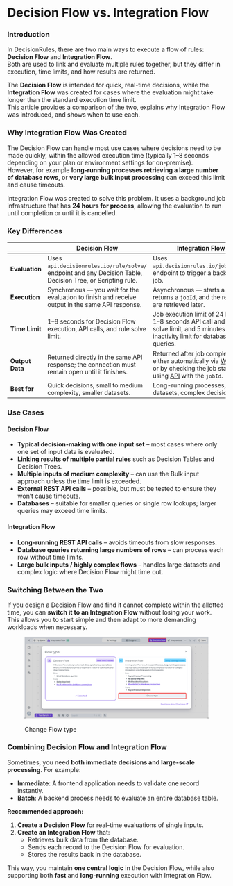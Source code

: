 # Decision Flow vs. Integration Flow

### **Introduction**

In DecisionRules, there are two main ways to execute a flow of rules: **Decision Flow** and **Integration Flow**.\
Both are used to link and evaluate multiple rules together, but they differ in execution, time limits, and how results are returned.

The **Decision Flow** is intended for quick, real-time decisions, while the **Integration Flow** was created for cases where the evaluation might take longer than the standard execution time limit.\
This article provides a comparison of the two, explains why Integration Flow was introduced, and shows when to use each.

### **Why Integration Flow Was Created**

The Decision Flow can handle most use cases where decisions need to be made quickly, within the allowed execution time (typically 1–8 seconds depending on your plan or environment settings for on-premise).\
However, for example **long-running processes retrieving a large number of database rows**, or **very large bulk input processing** can exceed this limit and cause timeouts.

Integration Flow was created to solve this problem. It uses a background job infrastructure that has **24 hours for process**, allowing the evaluation to run until completion or until it is cancelled.

### **Key Differences**

<table data-full-width="false"><thead><tr><th width="118"></th><th>Decision Flow</th><th>Integration Flow</th></tr></thead><tbody><tr><td><strong>Evaluation</strong></td><td>Uses <code>api.decisionrules.io/rule/solve/</code> endpoint and any Decision Table, Decision Tree, or Scripting rule.</td><td>Uses <code>api.decisionrules.io/job/start/</code> endpoint to trigger a background job.</td></tr><tr><td><strong>Execution</strong></td><td>Synchronous — you wait for the evaluation to finish and receive output in the same API response.</td><td>Asynchronous — starts a job, returns a <code>jobId</code>, and the results are retrieved later.</td></tr><tr><td><strong>Time Limit</strong></td><td>1–8 seconds for Decision Flow execution, API calls, and rule solve limit.</td><td>Job execution limit of 24 hours, 1–8 seconds API call and rule solve limit, and 5 minutes inactivity limit for database node queries.</td></tr><tr><td><strong>Output Data</strong></td><td>Returned directly in the same API response; the connection must remain open until it finishes.</td><td>Returned after job completion — either automatically via <a href="../../space/webhooks.md">Webhook</a> or by checking the job status using <a href="../../api/jobs-api.md">API</a> with the <code>jobId</code>.</td></tr><tr><td><strong>Best for</strong></td><td>Quick decisions, small to medium complexity, smaller datasets.</td><td>Long-running processes, large datasets, complex decisions.</td></tr></tbody></table>

### **Use Cases**

#### **Decision Flow**

* **Typical decision-making with one input set** – most cases where only one set of input data is evaluated.
* **Linking results of multiple partial rules** such as Decision Tables and Decision Trees.
* **Multiple inputs of medium complexity** – can use the Bulk input approach unless the time limit is exceeded.
* **External REST API calls** – possible, but must be tested to ensure they won’t cause timeouts.
* **Databases** – suitable for smaller queries or single row lookups; larger queries may exceed time limits.

#### **Integration Flow**

* **Long-running REST API calls** – avoids timeouts from slow responses.
* **Database queries returning large numbers of rows** – can process each row without time limits.
* **Large bulk inputs / highly complex flows** – handles large datasets and complex logic where Decision Flow might time out.

### **Switching Between the Two**

If you design a Decision Flow and find it cannot complete within the allotted time, you can **switch it to an Integration Flow** without losing your work.\
This allows you to start simple and then adapt to more demanding workloads when necessary.

<figure><img src="../../.gitbook/assets/choose_flow_type_modal.png" alt=""><figcaption><p>Change Flow type</p></figcaption></figure>

### **Combining Decision Flow and Integration Flow**

Sometimes, you need **both immediate decisions and large-scale processing**. For example:

* **Immediate**: A frontend application needs to validate one record instantly.
* **Batch**: A backend process needs to evaluate an entire database table.

**Recommended approach:**

1. **Create a Decision Flow** for real-time evaluations of single inputs.
2. **Create an Integration Flow** that:
   * Retrieves bulk data from the database.
   * Sends each record to the Decision Flow for evaluation.
   * Stores the results back in the database.

This way, you maintain **one central logic** in the Decision Flow, while also supporting both **fast** and **long-running** execution with Integration Flow.
